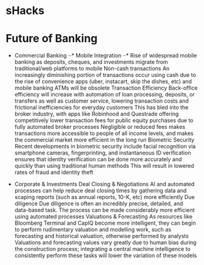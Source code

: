 # sHacks
# Future of Banking 

* Commercial Banking 
⋅⋅* Mobile Integration 
⋅⋅* Rise of widespread mobile banking as deposits, cheques, and investments migrate from traditional/web platforms to mobile
Non-cash transactions 
An increasingly diminishing portion of transactions occur using cash due to the rise of convenience apps (uber, instacart, skip the dishes, etc) and mobile banking 
ATMs will be obsolete 
Transaction Efficiency 
Back-office efficiency will increase with automation of loan processing, deposits, or transfers as well as customer service, lowering transaction costs and frictional inefficiencies for everyday customers 
This has bled into the broker industry, with apps like Robinhood and Questrade offering competitively lower transaction fees for public equity purchases due to fully automated broker processes 
Negligible or reduced fees makes transactions more accessible to people of all income levels, and makes the commercial market more efficient in the long run 
Biometric Security 
Recent developments in biometric security include  facial recognition via smartphone cameras, fingerprinting, and instantaneous ID verification ensures that identity verification can be done more accurately and quickly than using traditional human methods
This will result in lowered rates of fraud and identity theft 

* Corporate & Investments
Deal Closing & Negotiations 
AI and automated processes can help reduce deal closing times by gathering data and scaping reports (such as annual reports, 10-K, etc) more efficiently 
Due diligence 
Due diligence is often an incredibly precise, detailed, and data-based task. The process can be made considerably more efficient using automated processes 
Valuations & Forecasting 
As resources like Bloomberg Terminal and CapIQ become more intelligent, they can begin to perform rudimentary valuation and modelling work, such as forecasting and historical valuation, otherwise performed by analysts 
Valuations and forecasting values vary greatly due to human bias during the construction process; integrating a central machine intelligence to consistently perform these tasks will lower the variation of these models 



